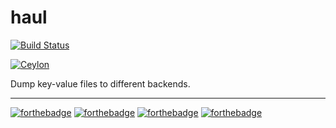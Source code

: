 # haul

[![Build Status](https://travis-ci.org/ElderMael/haul.svg?branch=master)](https://travis-ci.org/ElderMael/doombot)


[![Ceylon](https://img.shields.io/badge/made%20with-ceylon%20%F0%9F%90%98-blue.svg?longCache=true&style=for-the-badge)](https://ceylon-lang.org/)

Dump key-value files to different backends.

---

[![forthebadge](http://forthebadge.com/images/badges/built-with-resentment.svg)](http://forthebadge.com)
[![forthebadge](http://forthebadge.com/images/badges/uses-badges.svg)](http://forthebadge.com)
[![forthebadge](http://forthebadge.com/images/badges/powered-by-electricity.svg)](http://forthebadge.com)
[![forthebadge](http://forthebadge.com/images/badges/uses-git.svg)](http://forthebadge.com)